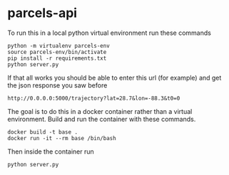 # parcels-api
To run this in a local python virtual environment run these commands
```
python -m virtualenv parcels-env
source parcels-env/bin/activate
pip install -r requirements.txt
python server.py
```
If that all works you should be able to enter this url (for example) and get the json response you saw before
```
http://0.0.0.0:5000/trajectory?lat=28.7&lon=-88.3&t0=0
```
The goal is to do this in a docker container rather than a virtual environment. Build and run the container with these commands.
```
docker build -t base .
docker run -it --rm base /bin/bash
```
Then inside the container run 
```
python server.py
```
